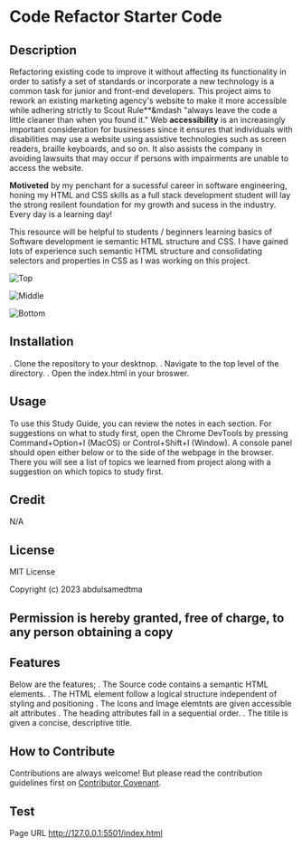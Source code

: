 # Code Refactor Starter Code

## Description

Refactoring existing code to improve it without affecting its functionality in order to satisfy a set of standards or incorporate a new technology is a common task for junior and front-end developers. This project aims to rework an existing marketing agency's website to make it more accessible while adhering strictly to Scout Rule**&mdash "always leave the code a little cleaner than when you found it."
Web **accessibility** is an increasingly important consideration for businesses since it ensures that individuals with disabilities may use a website using assistive technologies such as screen readers, braille keyboards, and so on.
It also assists the company in avoiding lawsuits that may occur if persons with impairments are unable to access the website. 

**Motiveted** by my penchant for a sucessful career in software engineering, honing my HTML and CSS skills as a full stack development student will lay the strong resilent foundation for my growth and sucess in the industry. Every day is a learning day!

This resource will be helpful to students / beginners learning basics of Software development ie semantic HTML structure and CSS. I have gained lots of experience such semantic HTML structure and consolidating selectors and properties in CSS as   I was working on this project.








![Top](https://github.com/abdulsamedtma/Code-Refactor-Challenge-1/assets/129804994/79d48eeb-90eb-4c93-8bd9-3cf7919d9a4c)








![Middle](https://github.com/abdulsamedtma/Code-Refactor-Challenge-1/assets/129804994/7b28d92d-a7c5-4ae9-8dfc-c8b18f8b03ed)








![Bottom](https://github.com/abdulsamedtma/Code-Refactor-Challenge-1/assets/129804994/88842f4a-c49d-46bc-a85f-1ffedf867247)






## Installation
. Clone the repository to your desktnop.
. Navigate to the top level of the directory.
. Open the index.html in your broswer.


## Usage
To use this Study Guide, you can review the notes in each section. For suggestions on what to study first, open the Chrome DevTools by pressing Command+Option+I (MacOS) or Control+Shift+I (Window). A console panel should open either below or to the side of the webpage in the browser. There you will see a list of topics we learned from project along with a suggestion on which topics to study first.

## Credit 
N/A

## License

MIT License

Copyright (c) 2023 abdulsamedtma

Permission is hereby granted, free of charge, to any person obtaining a copy
---

## Features

Below are the features;
. The Source code contains a semantic HTML elements.
. The HTML element  follow a logical structure independent of styling and positioning
. The Icons and Image elemtnts  are given accessible alt attributes
. The heading attributes fall in a sequential order.
. The titile is given a concise, descriptive title.

## How to Contribute

Contributions are always welcome! But please read the contribution guidelines first on [Contributor Covenant](https://www.contributor-covenant.org/).


## Test
Page URL  http://127.0.0.1:5501/index.html
